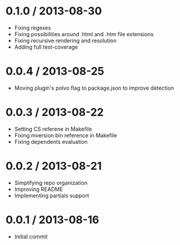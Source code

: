 0.1.0 / 2013-08-30
===================
 * Fixing regexes
 * Fixing possibilities around .html and .htm file extensions
 * Fixing recursive rendering and resolution 
 * Adding full test-coverage

0.0.4 / 2013-08-25
===================
 * Moving plugin's polvo flag to package.json to improve detection

0.0.3 / 2013-08-22
===================
 * Setting CS referene in Makefile
 * Fixing mversion bin reference in Makefile
 * Fixing dependents evaluation

0.0.2 / 2013-08-21
===================
 * Simplifying repo organization
 * Improving README
 * Implementing partials support

0.0.1 / 2013-08-16
===================
 * Initial commit